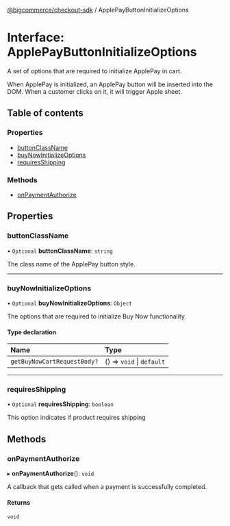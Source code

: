 [@bigcommerce/checkout-sdk](../README.md) / ApplePayButtonInitializeOptions

# Interface: ApplePayButtonInitializeOptions

A set of options that are required to initialize ApplePay in cart.

When ApplePay is initialized, an ApplePay button will be inserted into the
DOM. When a customer clicks on it, it will trigger Apple sheet.

## Table of contents

### Properties

- [buttonClassName](ApplePayButtonInitializeOptions.md#buttonclassname)
- [buyNowInitializeOptions](ApplePayButtonInitializeOptions.md#buynowinitializeoptions)
- [requiresShipping](ApplePayButtonInitializeOptions.md#requiresshipping)

### Methods

- [onPaymentAuthorize](ApplePayButtonInitializeOptions.md#onpaymentauthorize)

## Properties

### buttonClassName

• `Optional` **buttonClassName**: `string`

The class name of the ApplePay button style.

___

### buyNowInitializeOptions

• `Optional` **buyNowInitializeOptions**: `Object`

The options that are required to initialize Buy Now functionality.

#### Type declaration

| Name | Type |
| :------ | :------ |
| `getBuyNowCartRequestBody?` | () => `void` \| `default` |

___

### requiresShipping

• `Optional` **requiresShipping**: `boolean`

This option indicates if product requires shipping

## Methods

### onPaymentAuthorize

▸ **onPaymentAuthorize**(): `void`

A callback that gets called when a payment is successfully completed.

#### Returns

`void`
